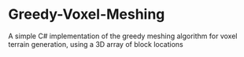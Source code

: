 # Greedy-Voxel-Meshing
A simple C# implementation of the greedy meshing algorithm for voxel terrain generation, using a 3D array of block locations
